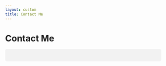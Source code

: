 ```yaml
---
layout: custom
title: Contact Me
---
```


<style>
input[type=text], textarea {
  width: 100%;
  padding: 12px 20px;
  margin: 8px 0;
  display: inline-block;
  border: 1px solid #ccc;
  border-radius: 4px;
  box-sizing: border-box;
}

input[type=submit] {
  width: 100%;
  background-color: #4CAF50;
  color: white;
  padding: 14px 20px;
  margin: 8px 0;
  border: none;
  border-radius: 4px;
  cursor: pointer;
}

input[type=submit]:hover {
  background-color: #45a049;
}

#formdiv {
  border-radius: 5px;
  background-color: #f2f2f2;
  padding: 20px;
}
</style>

<!-- /banner_bottom -->
<div class="main banner_bottom" id="article">
	<div class="clearfix"> </div>
	<div class="container">
		<div class="inner_sec_top_aglieits">
			<div class="banner_bottom_info">
				<h1>Contact Me</h1>
				<div id="formdiv">
				  <script type="text/javascript"> var submitted = !1 </script><iframe id="hidden_iframe" name="hidden_iframe" onload="submitted&&(window.location='https://mulanbook.com/pages/overview/thank-you-contact')" style="display:none"></iframe>
				  <form action="https://mulanbook.com/pages/overview/thank-you-contact" id="theform" style="display:none" onsubmit="submitted=!0">
				    <label for="name">Name</label>
				    <input type="text" name="entry.242436072" placeholder="Your name...">

				    <label for="email">Email Address</label>
				    <input type="text" name="entry.675414612" placeholder="Your email address...">

				    <label for="message">Message</label>
				    <textarea name="entry.146508461"></textarea>
				  
				    <input type="submit" value="Submit">
</form>
				</div>
			</div>
		</div>
	</div>
</div>

<script type="text/javascript">
	document.getElementById("theform").style.display = "inline";
	document.getElementById("theform").action = "https://docs.google.com/forms/u/1/d/e/1FAIpQLSe8tPN2yHWM-FAjr_CvTVKkiC_zjgPl60KLVx8g0yjRqRVRGA/formResponse";
</script>



<div>

</div>
<div style="clear:both;"></div>
